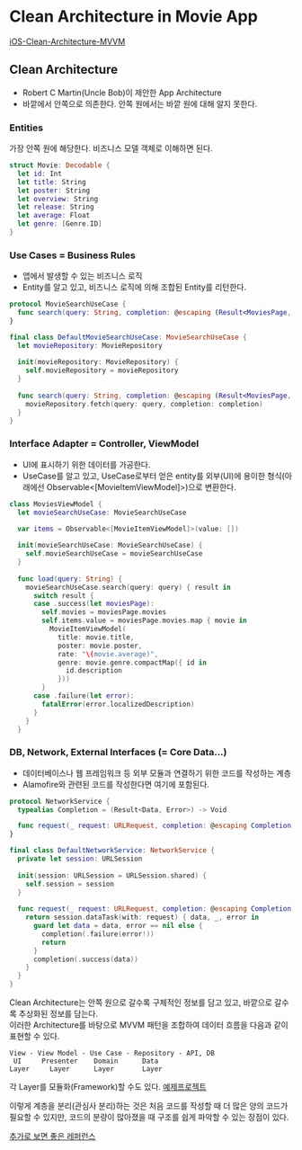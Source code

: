 # Clean Architecture in Movie App

[iOS-Clean-Architecture-MVVM](https://github.com/kudoleh/iOS-Clean-Architecture-MVVM)

## Clean Architecture
- Robert C Martin(Uncle Bob)이 제안한 App Architecture
- 바깥에서 안쪽으로 의존한다. 안쪽 원에서는 바깥 원에 대해 알지 못한다.

### Entities
가장 안쪽 원에 해당한다.
비즈니스 모델 객체로 이해하면 된다.

```swift
struct Movie: Decodable {
  let id: Int
  let title: String
  let poster: String
  let overview: String
  let release: String
  let average: Float
  let genre: [Genre.ID]
}
```

### Use Cases = Business Rules
- 앱에서 발생할 수 있는 비즈니스 로직
- Entity를 알고 있고, 비즈니스 로직에 의해 조합된 Entity를 리턴한다.
```swift
protocol MovieSearchUseCase {
  func search(query: String, completion: @escaping (Result<MoviesPage, Error>) -> Void)
}

final class DefaultMovieSearchUseCase: MovieSearchUseCase {
  let movieRepository: MovieRepository
  
  init(movieRepository: MovieRepository) {
    self.movieRepository = movieRepository
  }
  
  func search(query: String, completion: @escaping (Result<MoviesPage, Error>) -> Void) {
    movieRepository.fetch(query: query, completion: completion)
  }
}
```

### Interface Adapter = Controller, ViewModel
- UI에 표시하기 위한 데이터를 가공한다.
- UseCase를 알고 있고, UseCase로부터 얻은 entity를 외부(UI)에 용이한 형식(아래에선 Observable<[MovieItemViewModel]>)으로 변환한다.
```swift
class MoviesViewModel {
  let movieSearchUseCase: MovieSearchUseCase

  var items = Observable<[MovieItemViewModel]>(value: [])
  
  init(movieSearchUseCase: MovieSearchUseCase) {
    self.movieSearchUseCase = movieSearchUseCase
  }
  
  func load(query: String) {
    movieSearchUseCase.search(query: query) { result in
      switch result {
      case .success(let moviesPage):
        self.movies = moviesPage.movies
        self.items.value = moviesPage.movies.map { movie in
          MovieItemViewModel(
            title: movie.title,
            poster: movie.poster,
            rate: "\(movie.average)",
            genre: movie.genre.compactMap({ id in
              id.description
            }))
        }
      case .failure(let error):
        fatalError(error.localizedDescription)
      }
    }
  }
```

### DB, Network, External Interfaces (= Core Data...)
- 데이터베이스나 웹 프레임워크 등 외부 모듈과 연결하기 위한 코드를 작성하는 계층
- Alamofire와 관련된 코드를 작성한다면 여기에 포함된다.
```swift
protocol NetworkService {
  typealias Completion = (Result<Data, Error>) -> Void

  func request(_ request: URLRequest, completion: @escaping Completion) -> NetworkCancellable
}

final class DefaultNetworkService: NetworkService {
  private let session: URLSession
  
  init(session: URLSession = URLSession.shared) {
    self.session = session
  }
  
  func request(_ request: URLRequest, completion: @escaping Completion) -> NetworkCancellable {
    return session.dataTask(with: request) { data, _, error in
      guard let data = data, error == nil else {
        completion(.failure(error!))
        return
      }
      completion(.success(data))
    }
  }
}
```

Clean Architecture는 안쪽 원으로 갈수록 구체적인 정보를 담고 있고, 바깥으로 갈수록 추상화된 정보를 담는다.  
이러한 Architecture를 바탕으로 MVVM 패턴을 조합하여 데이터 흐름을 다음과 같이 표현할 수 있다.
```
View - View Model - Use Case - Repository - API, DB
 UI     Presenter    Domain      Data
Layer     Layer      Layer       Layer
```
각 Layer를 모듈화(Framework)할 수도 있다. [예제프로젝트](https://github.com/kudoleh/iOS-Clean-Architecture-MVVM/blob/master/MVVM%20Modular%20Layers%20Pods.zip)

이렇게 계층을 분리(관심사 분리)하는 것은 처음 코드를 작성할 때 더 많은 양의 코드가 필요할 수 있지만,
코드의 분량이 많아졌을 때 구조를 쉽게 파악할 수 있는 장점이 있다.

[추가로 보면 좋은 레퍼런스](https://techblog.woowahan.com/2647/)
